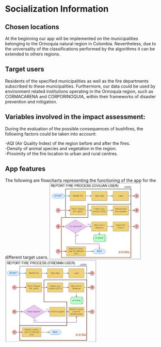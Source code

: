 # Socialization Information

## Chosen locations
At the beginning our app will be implemented on the municipalities belonging to the Orinoquía natural region in Colombia. Nevertheless, due to the universality of the classifications performed by the algorithms it can be extended to others regions.
## Target users
Residents of the specified municipalities as well as the fire departments subscribed to these municipalities. Furthermore, our data could be used by environment related institutions operating in the Orinoquía region, such as CORMACARENA and CORPORINOQUIA, within their frameworks of disaster prevention and mitigation.

## Variables involved in the impact assessment:

During the evaluation of the possible consequences of bushfires, the following factors could be taken into account: <br/>

-AQI (Air Quality Index) of the region before and after the fires. <br/>
-Density of animal species and vegetation in the region. <br/>
-Proximity of the fire location to urban and rural centres.

## App features
The following are flowcharts representing the functioning of the app for the different target users.
  <img src="Socialization-Info/Report_Fire_Civilian_Flowchart.png" width="300"> <br/>
  <img src="Socialization-Info/Report_Fire_Fireman.png" width="300"> <br/>
  


